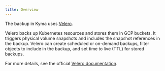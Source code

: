 ```yaml
---
title: Overview
---
```


The backup in Kyma uses [Velero](https://github.com/heptio/velero/).

Velero backs up Kubernetes resources and stores them in GCP buckets. It triggers physical volume snapshots and includes the snapshot references in the backup. Velero can create scheduled or on-demand backups, filter objects to include in the backup, and set time to live (TTL) for stored backups.

For more details, see the official [Velero documentation](https://velero.io/docs/v1.0.0).
